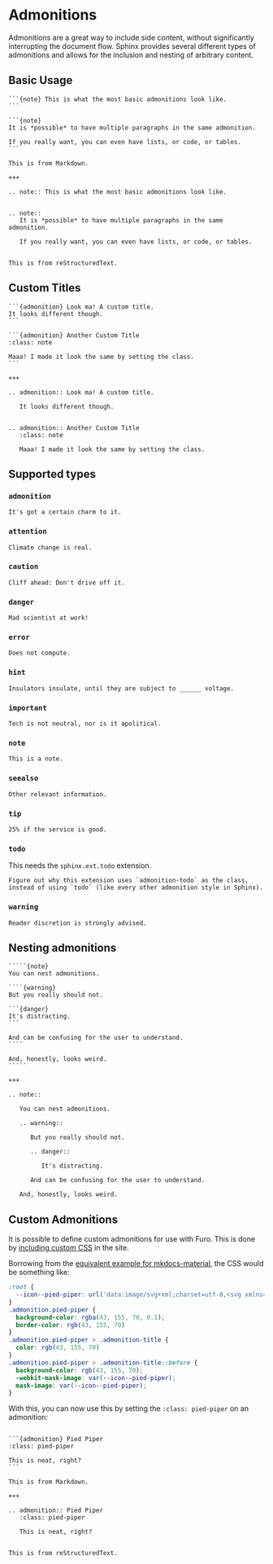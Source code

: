 # Admonitions

Admonitions are a great way to include side content, without significantly interrupting the document flow. Sphinx provides several different types of admonitions and allows for the inclusion and nesting of arbitrary content.

## Basic Usage

````{furo-demo}
```{note} This is what the most basic admonitions look like.
```

```{note}
It is *possible* to have multiple paragraphs in the same admonition.

If you really want, you can even have lists, or code, or tables.
```

This is from Markdown.

+++

.. note:: This is what the most basic admonitions look like.


.. note::
   It is *possible* to have multiple paragraphs in the same admonition.

   If you really want, you can even have lists, or code, or tables.


This is from reStructuredText.
````

## Custom Titles

````{furo-demo}
```{admonition} Look ma! A custom title.
It looks different though.
```

```{admonition} Another Custom Title
:class: note

Maaa! I made it look the same by setting the class.
```

+++

.. admonition:: Look ma! A custom title.

   It looks different though.


.. admonition:: Another Custom Title
   :class: note

   Maaa! I made it look the same by setting the class.

````

## Supported types

### `admonition`

```{admonition} The one with the custom titles.
It's got a certain charm to it.
```

### `attention`

```{attention}
Climate change is real.
```

### `caution`

```{caution}
Cliff ahead: Don't drive off it.
```

### `danger`

```{danger}
Mad scientist at work!
```

### `error`

```{error}
Does not compute.
```

### `hint`

```{hint}
Insulators insulate, until they are subject to ______ voltage.
```

### `important`

```{important}
Tech is not neutral, nor is it apolitical.
```

### `note`

```{note}
This is a note.
```

### `seealso`

```{seealso}
Other relevant information.
```

### `tip`

```{tip}
25% if the service is good.
```

### `todo`

This needs the `sphinx.ext.todo` extension.

```{todo}
Figure out why this extension uses `admonition-todo` as the class, instead of using `todo` (like every other admonition style in Sphinx).
```

### `warning`

```{warning}
Reader discretion is strongly advised.
```

## Nesting admonitions

``````{furo-demo}
`````{note}
You can nest admonitions.

````{warning}
But you really should not.

```{danger}
It's distracting.
```

And can be confusing for the user to understand.
````

And, honestly, looks weird.
`````

+++

.. note::

   You can nest admonitions.

   .. warning::

      But you really should not.

      .. danger::

         It's distracting.

      And can be confusing for the user to understand.

   And, honestly, looks weird.

``````

## Custom Admonitions

It is possible to define custom admonitions for use with Furo. This is done by
[including custom CSS](../customisation/injecting.md) in the site.

Borrowing from the [equivalent example for mkdocs-material][mkdocs-custom],
the CSS would be something like:

```css
:root {
  --icon--pied-piper: url('data:image/svg+xml;charset=utf-8,<svg xmlns="http://www.w3.org/2000/svg" viewBox="0 0 576 512"><path d="M244 246c-3.2-2-6.3-2.9-10.1-2.9-6.6 0-12.6 3.2-19.3 3.7l1.7 4.9zm135.9 197.9c-19 0-64.1 9.5-79.9 19.8l6.9 45.1c35.7 6.1 70.1 3.6 106-9.8-4.8-10-23.5-55.1-33-55.1zM340.8 177c6.6 2.8 11.5 9.2 22.7 22.1 2-1.4 7.5-5.2 7.5-8.6 0-4.9-11.8-13.2-13.2-23 11.2-5.7 25.2-6 37.6-8.9 68.1-16.4 116.3-52.9 146.8-116.7C548.3 29.3 554 16.1 554.6 2l-2 2.6c-28.4 50-33 63.2-81.3 100-31.9 24.4-69.2 40.2-106.6 54.6l-6.3-.3v-21.8c-19.6 1.6-19.7-14.6-31.6-23-18.7 20.6-31.6 40.8-58.9 51.1-12.7 4.8-19.6 10-25.9 21.8 34.9-16.4 91.2-13.5 98.8-10zM555.5 0l-.6 1.1-.3.9.6-.6zm-59.2 382.1c-33.9-56.9-75.3-118.4-150-115.5l-.3-6c-1.1-13.5 32.8 3.2 35.1-31l-14.4 7.2c-19.8-45.7-8.6-54.3-65.5-54.3-14.7 0-26.7 1.7-41.4 4.6 2.9 18.6 2.2 36.7-10.9 50.3l19.5 5.5c-1.7 3.2-2.9 6.3-2.9 9.8 0 21 42.8 2.9 42.8 33.6 0 18.4-36.8 60.1-54.9 60.1-8 0-53.7-50-53.4-60.1l.3-4.6 52.3-11.5c13-2.6 12.3-22.7-2.9-22.7-3.7 0-43.1 9.2-49.4 10.6-2-5.2-7.5-14.1-13.8-14.1-3.2 0-6.3 3.2-9.5 4-9.2 2.6-31 2.9-21.5 20.1L15.9 298.5c-5.5 1.1-8.9 6.3-8.9 11.8 0 6 5.5 10.9 11.5 10.9 8 0 131.3-28.4 147.4-32.2 2.6 3.2 4.6 6.3 7.8 8.6 20.1 14.4 59.8 85.9 76.4 85.9 24.1 0 58-22.4 71.3-41.9 3.2-4.3 6.9-7.5 12.4-6.9.6 13.8-31.6 34.2-33 43.7-1.4 10.2-1 35.2-.3 41.1 26.7 8.1 52-3.6 77.9-2.9 4.3-21 10.6-41.9 9.8-63.5l-.3-9.5c-1.4-34.2-10.9-38.5-34.8-58.6-1.1-1.1-2.6-2.6-3.7-4 2.2-1.4 1.1-1 4.6-1.7 88.5 0 56.3 183.6 111.5 229.9 33.1-15 72.5-27.9 103.5-47.2-29-25.6-52.6-45.7-72.7-79.9zm-196.2 46.1v27.2l11.8-3.4-2.9-23.8zm-68.7-150.4l24.1 61.2 21-13.8-31.3-50.9zm84.4 154.9l2 12.4c9-1.5 58.4-6.6 58.4-14.1 0-1.4-.6-3.2-.9-4.6-26.8 0-36.9 3.8-59.5 6.3z"/></svg>');
}
.admonition.pied-piper {
  background-color: rgba(43, 155, 70, 0.1);
  border-color: rgb(43, 155, 70)
}
.admonition.pied-piper > .admonition-title {
  color: rgb(43, 155, 70)
}
.admonition.pied-piper > .admonition-title::before {
  background-color: rgb(43, 155, 70);
  -webkit-mask-image: var(--icon--pied-piper);
  mask-image: var(--icon--pied-piper);
}
```

With this, you can now use this by setting the `:class: pied-piper` on an
admonition:

````{furo-demo}

```{admonition} Pied Piper
:class: pied-piper

This is neat, right?
```

This is from Markdown.

+++

.. admonition:: Pied Piper
   :class: pied-piper

   This is neat, right?


This is from reStructuredText.

````

[mkdocs-custom]: https://squidfunk.github.io/mkdocs-material/reference/admonitions/#custom-admonitions
